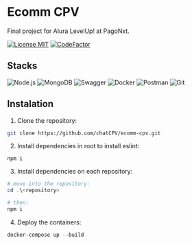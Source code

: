 # Ecomm CPV

Final project for Alura LevelUp! at PagoNxt.

[![License MIT](https://img.shields.io/github/license/chatcpv/ecomm-cpv)](https://github.com/chatCPV/ecomm-cpv/blob/main/LICENSE.md)
[![CodeFactor](https://www.codefactor.io/repository/github/chatcpv/ecomm-cpv/badge/main)](https://www.codefactor.io/repository/github/chatcpv/ecomm-cpv/overview/main)

## Stacks

![Node.js](https://img.shields.io/badge/Node.js-6DA55F?style=flat&logo=node.js&logoColor=white)
![MongoDB](https://img.shields.io/badge/MongoDB-%234ea94b.svg?style=flat&logo=mongodb&logoColor=white)
![Swagger](https://img.shields.io/badge/Swagger-%85ea2d.svg?style=flat&logo=swagger&logoColor=white)
![Docker](https://img.shields.io/badge/Docker-%230db7ed.svg?style=flat&logo=docker&logoColor=white)
![Postman](https://img.shields.io/badge/Postman-FF6C37?style=flat&logo=postman&logoColor=white)
![Git](https://img.shields.io/badge/Git-%23F05033.svg?style=flat&logo=git&logoColor=white)

## Instalation

1. Clone the repository:

  ```bash
  git clone https://github.com/chatCPV/ecomm-cpv.git
  ```

2. Install dependencies in root to install eslint:

  ```npm
  npm i
  ```

3. Install dependencies on each repository:

  ```powershell
  # move into the repository:
  cd .\<repository>

  # then:
  npm i
  ```

4. Deploy the containers:

  ```docker
  docker-compose up --build
  ```
